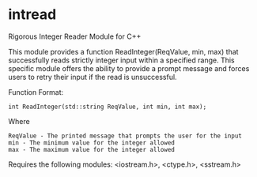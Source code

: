 # intread
Rigorous Integer Reader Module for C++

This module provides a function ReadInteger(ReqValue, min, max) that successfully reads strictly integer input within a specified range. 
This specific module offers the ability to provide a prompt message and forces users to retry their input if the read is unsuccessful.
  
Function Format:

    int ReadInteger(std::string ReqValue, int min, int max);
    
Where

    ReqValue - The printed message that prompts the user for the input
    min - The minimum value for the integer allowed
    max - The maximum value for the integer allowed

Requires the following modules: <iostream.h>, <ctype.h>, <sstream.h>
